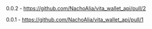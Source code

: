 0.0.2
	- https://github.com/NachoAlia/vita_wallet_api/pull/2

0.0.1
	- https://github.com/NachoAlia/vita_wallet_api/pull/1
